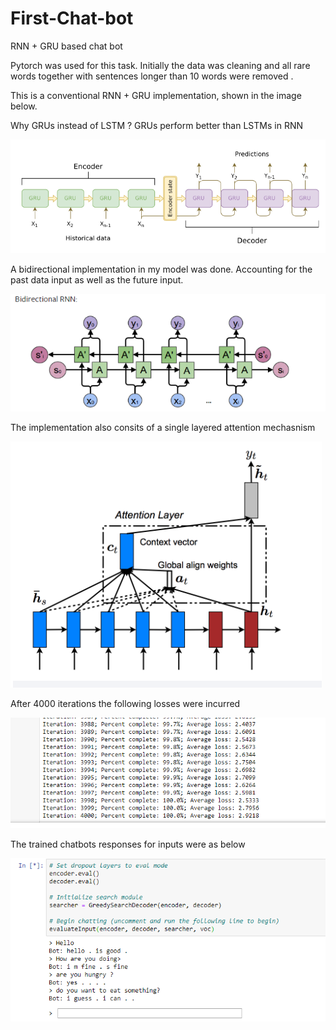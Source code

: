 # First-Chat-bot
RNN + GRU based chat bot

Pytorch was used for this task. 
Initially the data was cleaning and all rare words together with sentences longer than 10 words were removed . 

This is a conventional RNN + GRU implementation, shown in the image below. 

Why GRUs instead of LSTM ? 
GRUs perform better than LSTMs in RNN 

![](Capture_model.PNG)

A bidirectional implementation in my model was done. Accounting for the past data input as well as the future input. 

![](Capture_model_2.PNG)

The implementation also consits of a single layered attention mechasnism 

![](Capture_attn.PNG)

After 4000 iterations the following losses were incurred

![](Capture3.PNG)

The trained chatbots responses for inputs were as below

![](Capture_output.PNG)
